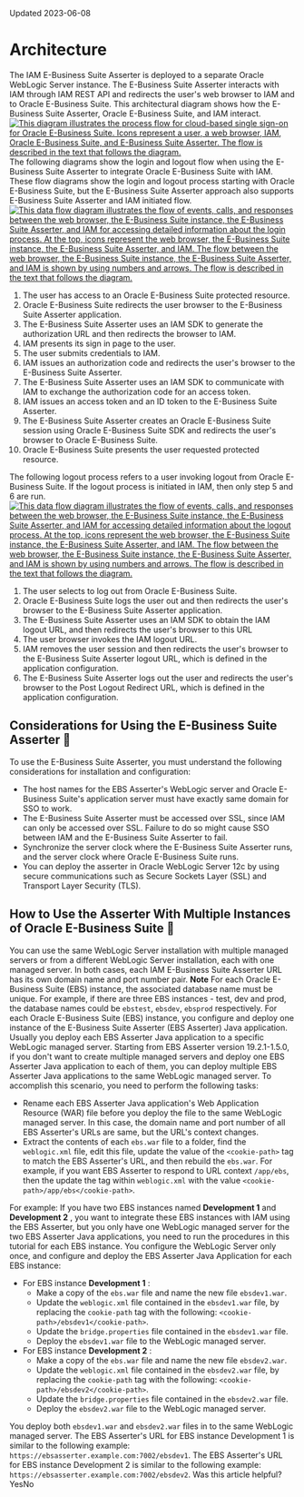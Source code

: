 Updated 2023-06-08
# Architecture
The IAM E-Business Suite Asserter is deployed to a separate Oracle WebLogic Server instance. The E-Business Suite Asserter interacts with IAM through IAM REST API and redirects the user's web browser to IAM and to Oracle E-Business Suite.
This architectural diagram shows how the E-Business Suite Asserter, Oracle E-Business Suite, and IAM interact.
[![This diagram illustrates the process flow for cloud-based single sign-on for Oracle E-Business Suite. Icons represent a user, a web browser, IAM, Oracle E-Business Suite, and E-Business Suite Asserter. The flow is described in the text that follows the diagram.](https://docs.oracle.com/en-us/iaas/Content/Resources/Images/iam-ebs-architecture.png)](https://docs.oracle.com/en-us/iaas/Content/Resources/Images/iam-ebs-architecture.png)
The following diagrams show the login and logout flow when using the E-Business Suite Asserter to integrate Oracle E-Business Suite with IAM. These flow diagrams show the login and logout process starting with Oracle E-Business Suite, but the E-Business Suite Asserter approach also supports E-Business Suite Asserter and IAM initiated flow.
[![This data flow diagram illustrates the flow of events, calls, and responses between the web browser, the E-Business Suite instance, the E-Business Suite Asserter, and IAM for accessing detailed information about the login process. At the top, icons represent the web browser, the E-Business Suite instance, the E-Business Suite Asserter, and IAM. The flow between the web browser, the E-Business Suite instance, the E-Business Suite Asserter, and IAM is shown by using numbers and arrows. The flow is described in the text that follows the diagram.](https://docs.oracle.com/en-us/iaas/Content/Resources/Images/iam-ebs-login-flow-chart.png)](https://docs.oracle.com/en-us/iaas/Content/Resources/Images/iam-ebs-login-flow-chart.png)
  1. The user has access to an Oracle E-Business Suite protected resource.
  2. Oracle E-Business Suite redirects the user browser to the E-Business Suite Asserter application.
  3. The E-Business Suite Asserter uses an IAM SDK to generate the authorization URL and then redirects the browser to IAM.
  4. IAM presents its sign in page to the user.
  5. The user submits credentials to IAM.
  6. IAM issues an authorization code and redirects the user's browser to the E-Business Suite Asserter.
  7. The E-Business Suite Asserter uses an IAM SDK to communicate with IAM to exchange the authorization code for an access token.
  8. IAM issues an access token and an ID token to the E-Business Suite Asserter.
  9. The E-Business Suite Asserter creates an Oracle E-Business Suite session using Oracle E-Business Suite SDK and redirects the user's browser to Oracle E-Business Suite.
  10. Oracle E-Business Suite presents the user requested protected resource.


The following logout process refers to a user invoking logout from Oracle E-Business Suite. If the logout process is initiated in IAM, then only step 5 and 6 are run.
[![This data flow diagram illustrates the flow of events, calls, and responses between the web browser, the E-Business Suite instance, the E-Business Suite Asserter, and IAM for accessing detailed information about the logout process. At the top, icons represent the web browser, the E-Business Suite instance, the E-Business Suite Asserter, and IAM. The flow between the web browser, the E-Business Suite instance, the E-Business Suite Asserter, and IAM is shown by using numbers and arrows. The flow is described in the text that follows the diagram.](https://docs.oracle.com/en-us/iaas/Content/Resources/Images/iam-ebs-logout-flow-chart.png)](https://docs.oracle.com/en-us/iaas/Content/Resources/Images/iam-ebs-logout-flow-chart.png)
  1. The user selects to log out from Oracle E-Business Suite.
  2. Oracle E-Business Suite logs the user out and then redirects the user's browser to the E-Business Suite Asserter application.
  3. The E-Business Suite Asserter uses an IAM SDK to obtain the IAM logout URL, and then redirects the user's browser to this URL
  4. The user browser invokes the IAM logout URL.
  5. IAM removes the user session and then redirects the user's browser to the E-Business Suite Asserter logout URL, which is defined in the application configuration.
  6. The E-Business Suite Asserter logs out the user and redirects the user's browser to the Post Logout Redirect URL, which is defined in the application configuration.


## Considerations for Using the E-Business Suite Asserter 🔗 
To use the E-Business Suite Asserter, you must understand the following considerations for installation and configuration:
  * The host names for the EBS Asserter's WebLogic server and Oracle E-Business Suite's application server must have exactly same domain for SSO to work.
  * The E-Business Suite Asserter must be accessed over SSL, since IAM can only be accessed over SSL. Failure to do so might cause SSO between IAM and the E-Business Suite Asserter to fail.
  * Synchronize the server clock where the E-Business Suite Asserter runs, and the server clock where Oracle E-Business Suite runs.
  * You can deploy the asserter in Oracle WebLogic Server 12c by using secure communications such as Secure Sockets Layer (SSL) and Transport Layer Security (TLS).


## How to Use the Asserter With Multiple Instances of Oracle E-Business Suite 🔗 
You can use the same WebLogic Server installation with multiple managed servers or from a different WebLogic Server installation, each with one managed server. In both cases, each IAM E-Business Suite Asserter URL has its own domain name and port number pair.
**Note** For each Oracle E-Business Suite (EBS) instance, the associated database name must be unique. For example, if there are three EBS instances - test, dev and prod, the database names could be `ebstest`, `ebsdev`, `ebsprod` respectively.
For each Oracle E-Business Suite (EBS) instance, you configure and deploy one instance of the E-Business Suite Asserter (EBS Asserter) Java application. Usually you deploy each EBS Asserter Java application to a specific WebLogic managed server.
Starting from EBS Asserter version 19.2.1-1.5.0, if you don't want to create multiple managed servers and deploy one EBS Asserter Java application to each of them, you can deploy multiple EBS Asserter Java applications to the same WebLogic managed server.
To accomplish this scenario, you need to perform the following tasks:
  * Rename each EBS Asserter Java application's Web Application Resource (WAR) file before you deploy the file to the same WebLogic managed server. In this case, the domain name and port number of all EBS Asserter's URLs are same, but the URL's context changes.
  * Extract the contents of each `ebs.war` file to a folder, find the `weblogic.xml` file, edit this file, update the value of the `<cookie-path>` tag to match the EBS Asserter's URL, and then rebuild the `ebs.war`.
For example, if you want EBS Asserter to respond to URL context `/app/ebs`, then the update the tag within `weblogic.xml` with the value `<cookie-path>/app/ebs</cookie-path>`.


For example: If you have two EBS instances named **Development 1** and **Development 2** , you want to integrate these EBS instances with IAM using the EBS Asserter, but you only have one WebLogic managed server for the two EBS Asserter Java applications, you need to run the procedures in this tutorial for each EBS instance. You configure the WebLogic Server only once, and configure and deploy the EBS Asserter Java Application for each EBS instance:
  * For EBS instance **Development 1** :
    * Make a copy of the `ebs.war` file and name the new file `ebsdev1.war`.
    * Update the `weblogic.xml` file contained in the `ebsdev1.war` file, by replacing the `cookie-path` tag with the following: `<cookie-path>/ebsdev1</cookie-path>`.
    * Update the `bridge.properties` file contained in the `ebsdev1.war` file. 
    * Deploy the `ebsdev1.war` file to the WebLogic managed server.
  * For EBS instance **Development 2** :
    * Make a copy of the `ebs.war` file and name the new file `ebsdev2.war`.
    * Update the `weblogic.xml` file contained in the `ebsdev2.war` file, by replacing the `cookie-path` tag with the following: `<cookie-path>/ebsdev2</cookie-path>`.
    * Update the `bridge.properties` file contained in the `ebsdev2.war` file. 
    * Deploy the `ebsdev2.war` file to the WebLogic managed server.


You deploy both `ebsdev1.war` and `ebsdev2.war` files in to the same WebLogic managed server. The EBS Asserter's URL for EBS instance Development 1 is similar to the following example: `https://ebsasserter.example.com:7002/ebsdev1`.
The EBS Asserter's URL for EBS instance Development 2 is similar to the following example: `https://ebsasserter.example.com:7002/ebsdev2`.
Was this article helpful?
YesNo

